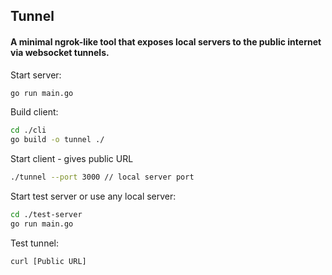 ## Tunnel

#### A minimal ngrok-like tool that exposes local servers to the public internet via websocket tunnels.

Start server:
```sh
go run main.go
```

Build client: 
```sh
cd ./cli
go build -o tunnel ./
``` 

Start client - gives public URL
```sh 
./tunnel --port 3000 // local server port
```


Start test server or use any local server:
```sh
cd ./test-server
go run main.go
```

Test tunnel:
```txt
curl [Public URL]
```
